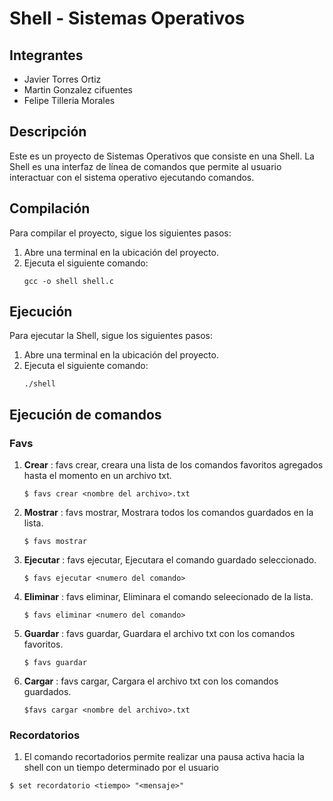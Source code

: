 # Shell - Sistemas Operativos

## Integrantes

- Javier Torres Ortiz
- Martin Gonzalez cifuentes
- Felipe Tilleria Morales

## Descripción

Este es un proyecto de Sistemas Operativos que consiste en una Shell. La Shell es una interfaz de línea de comandos que permite al usuario interactuar con el sistema operativo ejecutando comandos.

## Compilación

Para compilar el proyecto, sigue los siguientes pasos:

1. Abre una terminal en la ubicación del proyecto.
2. Ejecuta el siguiente comando:
   ```
   gcc -o shell shell.c
   ```

## Ejecución

Para ejecutar la Shell, sigue los siguientes pasos:

1. Abre una terminal en la ubicación del proyecto.
2. Ejecuta el siguiente comando:
   ```
   ./shell
   ```

## Ejecución de comandos

### Favs

1. **Crear** : favs crear, creara una lista de los comandos favoritos agregados hasta el momento en un archivo txt.
   ```
   $ favs crear <nombre del archivo>.txt
   ```
2. **Mostrar** : favs mostrar, Mostrara todos los comandos guardados en la lista.
   ```
   $ favs mostrar
   ```
3. **Ejecutar** : favs ejecutar, Ejecutara el comando guardado seleccionado.
   ```
   $ favs ejecutar <numero del comando>
   ```
4. **Eliminar** : favs eliminar, Eliminara el comando seleecionado de la lista.
   ```
   $ favs eliminar <numero del comando>
   ```
5. **Guardar** : favs guardar, Guardara el archivo txt con los comandos favoritos.
   ```
   $ favs guardar
   ```
6. **Cargar** : favs cargar, Cargara el archivo txt con los comandos guardados.
   ```
   $favs cargar <nombre del archivo>.txt
   ```

### Recordatorios

1. El comando recortadorios permite realizar una pausa activa hacia la shell con un tiempo determinado por el usuario

```
$ set recordatorio <tiempo> "<mensaje>"
```
